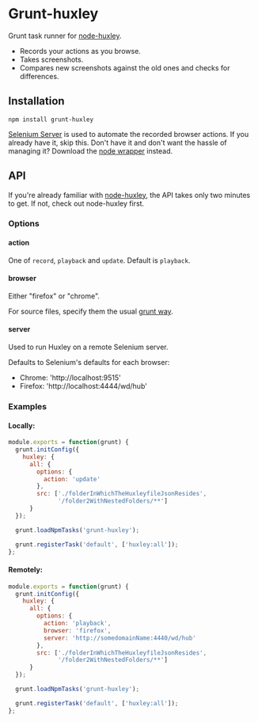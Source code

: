 # Grunt-huxley

Grunt task runner for [node-huxley](https://github.com/chenglou/node-huxley).

- Records your actions as you browse.
- Takes screenshots.
- Compares new screenshots against the old ones and checks for differences.

## Installation

```
npm install grunt-huxley
```

[Selenium Server](http://docs.seleniumhq.org/download/) is used to automate the recorded browser actions. If you already have it, skip this. Don't have it and don't want the hassle of managing it? Download the [node wrapper](https://github.com/eugeneware/selenium-server) instead.

## API

If you're already familiar with [node-huxley](https://github.com/chenglou/node-huxley), the API takes only two minutes to get. If not, check out node-huxley first.

### Options

#### action

One of `record`, `playback` and `update`. Default is `playback`.

#### browser
Either "firefox" or "chrome".

For source files, specify them the usual [grunt way](http://gruntjs.com/configuring-tasks#files).

#### server
Used to run Huxley on a remote Selenium server.

Defaults to Selenium's defaults for each browser:

  - Chrome: 'http://localhost:9515'
  - Firefox: 'http://localhost:4444/wd/hub'


### Examples

#### Locally:

```js
module.exports = function(grunt) {
  grunt.initConfig({
    huxley: {
      all: {
        options: {
          action: 'update'
        },
        src: ['./folderInWhichTheHuxleyfileJsonResides',
              '/folder2WithNestedFolders/**']
      }
  });

  grunt.loadNpmTasks('grunt-huxley');

  grunt.registerTask('default', ['huxley:all']);
};
```

#### Remotely:

```js
module.exports = function(grunt) {
  grunt.initConfig({
    huxley: {
      all: {
        options: {
          action: 'playback',
          browser: 'firefox',
          server: 'http://somedomainName:4440/wd/hub'
        },
        src: ['./folderInWhichTheHuxleyfileJsonResides',
              '/folder2WithNestedFolders/**']
      }
  });

  grunt.loadNpmTasks('grunt-huxley');

  grunt.registerTask('default', ['huxley:all']);
};
```
